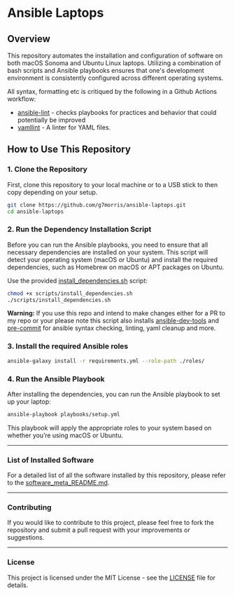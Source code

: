# Ansible Laptops

## Overview

This repository automates the installation and configuration of software on both macOS Sonoma and Ubuntu Linux laptops. Utilizing a combination of bash scripts and Ansible playbooks ensures that one's development environment is consistently configured across different operating systems.

All syntax, formatting etc is critiqued by the following in a Github Actions workflow:
* [ansible-lint](https://github.com/ansible/ansible-lint) - checks playbooks for practices and behavior that could potentially be improved
* [yamllint](https://github.com/adrienverge/yamllint) - A linter for YAML files.

## How to Use This Repository

### 1. Clone the Repository

First, clone this repository to your local machine or to a USB stick to then copy depending on your setup.

```bash
git clone https://github.com/g7morris/ansible-laptops.git
cd ansible-laptops
```

### 2. Run the Dependency Installation Script

Before you can run the Ansible playbooks, you need to ensure that all necessary dependencies are installed on your system. This script will detect your operating system (macOS or Ubuntu) and install the required dependencies, such as Homebrew on macOS or APT packages on Ubuntu.

Use the provided [install_dependencies.sh](scripts/install_dependencies.sh) script:

```bash
chmod +x scripts/install_dependencies.sh
./scripts/install_dependencies.sh
```

**Warning:** If you use this repo and intend to make changes either for a PR to my repo or your please note this script also installs [ansible-dev-tools](https://ansible.readthedocs.io/projects/dev-tools/) and [pre-commit](https://pre-commit.com/) for ansible syntax checking, linting, yaml cleanup and more.

### 3. Install the required Ansible roles

```bash
ansible-galaxy install -r requirements.yml --role-path ./roles/
```

### 4. Run the Ansible Playbook

After installing the dependencies, you can run the Ansible playbook to set up your laptop:

```bash
ansible-playbook playbooks/setup.yml
```

This playbook will apply the appropriate roles to your system based on whether you’re using macOS or Ubuntu.

---

### List of Installed Software

For a detailed list of all the software installed by this repository, please refer to the [software_meta_README.md](docs/software_meta_README.md).

---

### Contributing

If you would like to contribute to this project, please feel free to fork the repository and submit a pull request with your improvements or suggestions.

---

### License

This project is licensed under the MIT License - see the [LICENSE](LICENSE) file for details.
